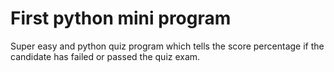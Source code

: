 # First python mini program

Super easy and python quiz program which tells the score percentage if the candidate has failed or passed the quiz exam.
